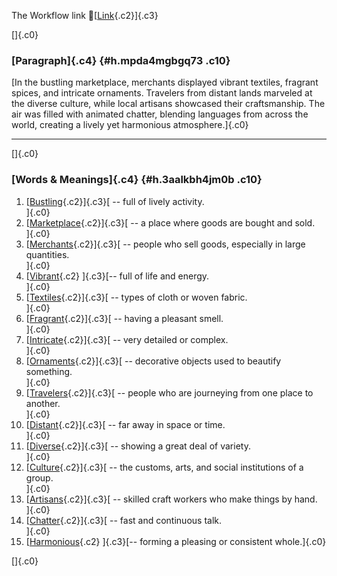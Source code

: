 The Workflow link
👏[[Link](https://www.google.com/url?q=http://www.google.com&sa=D&source=editors&ust=1757866689322909&usg=AOvVaw0OBQ7X6z5jLOufDmv6lm1B){.c2}]{.c3}

[]{.c0}

### [Paragraph]{.c4} {#h.mpda4mgbgq73 .c10}

[In the bustling marketplace, merchants displayed vibrant textiles,
fragrant spices, and intricate ornaments. Travelers from distant lands
marveled at the diverse culture, while local artisans showcased their
craftsmanship. The air was filled with animated chatter, blending
languages from across the world, creating a lively yet harmonious
atmosphere.]{.c0}

------------------------------------------------------------------------

[]{.c0}

### [Words & Meanings]{.c4} {#h.3aalkbh4jm0b .c10}

1.  [[Bustling](https://www.google.com/url?q=http://www.google.com&sa=D&source=editors&ust=1757866689323569&usg=AOvVaw3jbQNXw3X_Bp0DAUHxR9vM){.c2}]{.c3}[ --
    full of lively activity.\
    ]{.c0}
2.  [[Marketplace](https://www.google.com/url?q=http://www.google.com&sa=D&source=editors&ust=1757866689323707&usg=AOvVaw38eTZOd4cGirGJ0wYMGGUo){.c2}]{.c3}[ --
    a place where goods are bought and sold.\
    ]{.c0}
3.  [[Merchants](https://www.google.com/url?q=http://www.google.com&sa=D&source=editors&ust=1757866689323829&usg=AOvVaw1-mOEFUNCVkC1o7Ut4uavV){.c2}]{.c3}[ --
    people who sell goods, especially in large quantities.\
    ]{.c0}
4.  [[Vibrant](https://www.google.com/url?q=http://www.google.com&sa=D&source=editors&ust=1757866689323965&usg=AOvVaw0wH0C33W8xKcPkHKxV7Rux){.c2}
    ]{.c3}[-- full of life and energy.\
    ]{.c0}
5.  [[Textiles](https://www.google.com/url?q=http://www.google.com&sa=D&source=editors&ust=1757866689324063&usg=AOvVaw1VsLh-7ei0Gf5InEbOnDQn){.c2}]{.c3}[ --
    types of cloth or woven fabric.\
    ]{.c0}
6.  [[Fragrant](https://www.google.com/url?q=http://www.google.com&sa=D&source=editors&ust=1757866689324166&usg=AOvVaw2msVp7e6wy_b6chrnPNxuO){.c2}]{.c3}[ --
    having a pleasant smell.\
    ]{.c0}
7.  [[Intricate](https://www.google.com/url?q=http://www.google.com&sa=D&source=editors&ust=1757866689324264&usg=AOvVaw2mQ4x-sEZHS_XZT_AuJTWu){.c2}]{.c3}[ --
    very detailed or complex.\
    ]{.c0}
8.  [[Ornaments](https://www.google.com/url?q=http://www.google.com&sa=D&source=editors&ust=1757866689324369&usg=AOvVaw33g1Y-FuOndHReNTk2dASs){.c2}]{.c3}[ --
    decorative objects used to beautify something.\
    ]{.c0}
9.  [[Travelers](https://www.google.com/url?q=http://www.google.com&sa=D&source=editors&ust=1757866689324519&usg=AOvVaw3y8u5yu8IjYPsh-vFy_BZg){.c2}]{.c3}[ --
    people who are journeying from one place to another.\
    ]{.c0}
10. [[Distant](https://www.google.com/url?q=http://www.google.com&sa=D&source=editors&ust=1757866689324645&usg=AOvVaw0lJMK-CZbBLC8K75ApHZ53){.c2}]{.c3}[ --
    far away in space or time.\
    ]{.c0}
11. [[Diverse](https://www.google.com/url?q=http://www.google.com&sa=D&source=editors&ust=1757866689324742&usg=AOvVaw2fF-LmgFNc_pyz3eTEWw6m){.c2}]{.c3}[ --
    showing a great deal of variety.\
    ]{.c0}
12. [[Culture](https://www.google.com/url?q=http://www.google.com&sa=D&source=editors&ust=1757866689324845&usg=AOvVaw0GGxscAIeqozNhhohy-v8z){.c2}]{.c3}[ --
    the customs, arts, and social institutions of a group.\
    ]{.c0}
13. [[Artisans](https://www.google.com/url?q=http://www.google.com&sa=D&source=editors&ust=1757866689324968&usg=AOvVaw1sh-meoJJXdMOhE0-OEVXQ){.c2}]{.c3}[ --
    skilled craft workers who make things by hand.\
    ]{.c0}
14. [[Chatter](https://www.google.com/url?q=http://www.google.com&sa=D&source=editors&ust=1757866689325086&usg=AOvVaw2lHi3TAvdguA5wCiY6b8mU){.c2}]{.c3}[ --
    fast and continuous talk.\
    ]{.c0}
15. [[Harmonious](https://www.google.com/url?q=http://www.google.com&sa=D&source=editors&ust=1757866689325191&usg=AOvVaw2JqRX_xz21qwEM3Os6vbNz){.c2}
    ]{.c3}[-- forming a pleasing or consistent whole.]{.c0}

[]{.c0}
